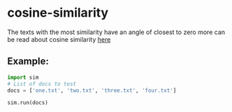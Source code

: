 # cosine-similarity
The texts with the most similarity have an angle of closest to zero
more can be read about cosine similarity [here](https://stackoverflow.com/questions/1746501/can-someone-give-an-example-of-cosine-similarity-in-a-very-simple-graphical-wa)

## Example:

```python
import sim
# List of docs to test
docs = ['one.txt', 'two.txt', 'three.txt', 'four.txt']

sim.run(docs)
```
